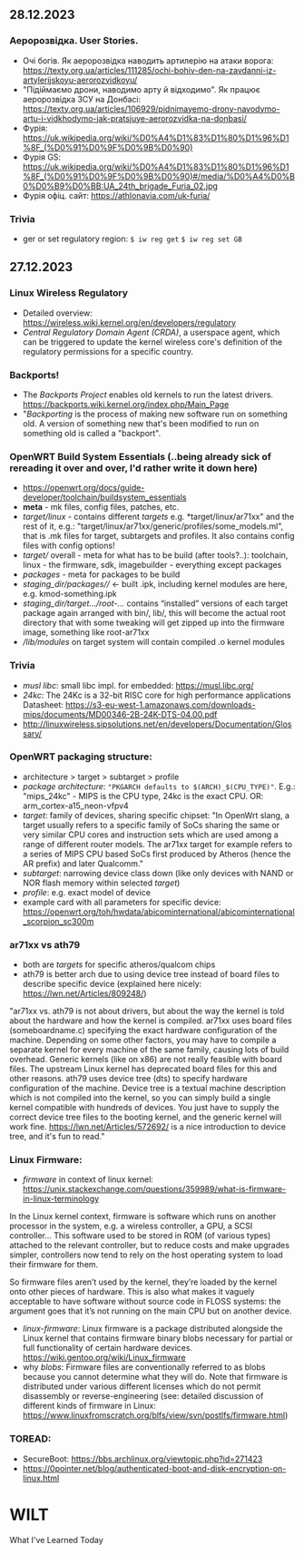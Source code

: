## 28.12.2023

### Аеророзвідка. User Stories.
- Очі богів. Як аеророзвідка наводить артилерію на атаки ворога: https://texty.org.ua/articles/111285/ochi-bohiv-den-na-zavdanni-iz-artylerijskoyu-aerorozvidkoyu/
- "Підіймаємо дрони, наводимо арту й відходимо". Як працює аеророзвідка ЗСУ на Донбасі: https://texty.org.ua/articles/106929/pidnimayemo-drony-navodymo-artu-i-vidkhodymo-jak-pratsjuye-aerorozvidka-na-donbasi/
- Фурія: https://uk.wikipedia.org/wiki/%D0%A4%D1%83%D1%80%D1%96%D1%8F_(%D0%91%D0%9F%D0%9B%D0%90)
- Фурія GS: https://uk.wikipedia.org/wiki/%D0%A4%D1%83%D1%80%D1%96%D1%8F_(%D0%91%D0%9F%D0%9B%D0%90)#/media/%D0%A4%D0%B0%D0%B9%D0%BB:UA_24th_brigade_Furia_02.jpg
- Фурія офіц. сайт: https://athlonavia.com/uk-furia/


### Trivia

- ger or set regulatory region: `$ iw reg get` `$ iw reg set GB`

## 27.12.2023

### Linux Wireless Regulatory
- Detailed overview: https://wireless.wiki.kernel.org/en/developers/regulatory
- *Central Regulatory Domain Agent (CRDA)*, a userspace agent, which can be triggered to update the kernel wireless core's definition of the regulatory permissions for a specific country.

### Backports!
- The *Backports Project* enables old kernels to run the latest drivers. https://backports.wiki.kernel.org/index.php/Main_Page
- "*Backporting* is the process of making new software run on something old. A version of something new that's been modified to run on something old is called a "backport".

### OpenWRT Build System Essentials (..being already sick of rereading it over and over, I'd rather write it down here)
- https://openwrt.org/docs/guide-developer/toolchain/buildsystem_essentials
- **meta** - mk files, config files, patches, etc.
- *target/linux* - contains different *targets* e.g. *target/linux/ar71xx" and the rest of it, e.g.: "target/linux/ar71xx/generic/profiles/some_models.ml", that is .mk files for target, subtargets and profiles. It also contains config files with config options!
- *target/* overall - meta for what has to be build (after tools?..): toolchain, linux - the firmware, sdk, imagebuilder - everything except packages
- *packages* - meta for packages to be build
- *staging_dir/packages/<target>/* <- built .ipk, including kernel modules are here, e.g. kmod-something.ipk
- *staging_dir/target.../root-...* contains “installed” versions of each target package again arranged with bin/, lib/, this will become the actual root directory that with some tweaking will get zipped up into the firmware image, something like root-ar71xx
- */lib/modules* on target system will contain compiled .o kernel modules 


### Trivia
- *musl libc*: small libc impl. for embedded: https://musl.libc.org/
- *24kc*: The 24Kc is a 32-bit RISC core for high performance applications
  Datasheet: https://s3-eu-west-1.amazonaws.com/downloads-mips/documents/MD00346-2B-24K-DTS-04.00.pdf
- http://linuxwireless.sipsolutions.net/en/developers/Documentation/Glossary/

### OpenWRT packaging structure:
- architecture > target > subtarget > profile
- *package architecture*: `"PKGARCH defaults to $(ARCH)_$(CPU_TYPE)"`. E.g.: "mips_24kc" - MIPS is the CPU type, 24kc is the exact CPU. OR: arm_cortex-a15_neon-vfpv4
- *target*: family of devices, sharing specific chipset:
"In OpenWrt slang, a target usually refers to a specific family of SoCs sharing the same or very similar CPU cores and instruction sets which are used among a range of different router models.
The ar71xx target for example refers to a series of MIPS CPU based SoCs first produced by Atheros (hence the AR prefix) and later Qualcomm."
- *subtarget*: narrowing device class down (like only devices with NAND or NOR flash memory within selected *target*)
- *profile*: e.g. exact model of device
- example card with all parameters for specific device: https://openwrt.org/toh/hwdata/abicominternational/abicominternational_scorpion_sc300m

### ar71xx vs ath79
- both are *targets* for specific atheros/qualcom chips
- ath79 is better arch due to using device tree instead of board files to describe specific device (explained here nicely: https://lwn.net/Articles/809248/)

"ar71xx vs. ath79 is not about drivers, but about the way the kernel is told about the hardware and how the kernel is compiled.
ar71xx uses board files (someboardname.c) specifying the exact hardware configuration of the machine. Depending on some other factors, you may have to compile a separate kernel for every machine of the same family, causing lots of build overhead. Generic kernels (like on x86) are not really feasible with board files. The upstream Linux kernel has deprecated board files for this and other reasons.
ath79 uses device tree (dts) to specify hardware configuration of the machine. Device tree is a textual machine description which is not compiled into the kernel, so you can simply build a single kernel compatible with hundreds of devices. You just have to supply the correct device tree files to the booting kernel, and the generic kernel will work fine. https://lwn.net/Articles/572692/ is a nice introduction to device tree, and it's fun to read."


### Linux Firmware:

- *firmware* in context of linux kernel: https://unix.stackexchange.com/questions/359989/what-is-firmware-in-linux-terminology

In the Linux kernel context, firmware is software which runs on another processor in the system, e.g. a wireless controller, a GPU, a SCSI controller... This software used to be stored in ROM (of various types) attached to the relevant controller, but to reduce costs and make upgrades simpler, controllers now tend to rely on the host operating system to load their firmware for them.

So firmware files aren’t used by the kernel, they’re loaded by the kernel onto other pieces of hardware. This is also what makes it vaguely acceptable to have software without source code in FLOSS systems: the argument goes that it’s not running on the main CPU but on another device.
  
- *linux-firmware*: Linux firmware is a package distributed alongside the Linux kernel that contains firmware binary blobs necessary for partial or full functionality of certain hardware devices.
https://wiki.gentoo.org/wiki/Linux_firmware
- why *blobs*: Firmware files are conventionally referred to as blobs because you cannot determine what they will do. Note that firmware is distributed under various different licenses which do not permit disassembly or reverse-engineering (see: detailed discussion of different kinds of firmware in Linux: https://www.linuxfromscratch.org/blfs/view/svn/postlfs/firmware.html)

### TOREAD:
- SecureBoot: https://bbs.archlinux.org/viewtopic.php?id=271423
- https://0pointer.net/blog/authenticated-boot-and-disk-encryption-on-linux.html

# WILT
What I've Learned Today
